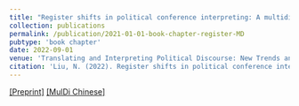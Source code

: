 ```yaml
---
title: "Register shifts in political conference interpreting: A multidimensional analysis"
collection: publications
permalink: /publication/2021-01-01-book-chapter-register-MD
pubtype: 'book chapter'
date: 2022-09-01
venue: 'Translating and Interpreting Political Discourse: New Trends and Perspectives'
citation: 'Liu, N. (2022). Register shifts in political conference interpreting: A multidimensional analysis. In J. Pan, S. L. Halverson, & J. Munday (Eds.), <i>Translating and Interpreting Political Discourse: New Trends and Perspectives</i>. Leiden: Brill.'
---
```


[[Preprint]](https://nannan-liu.github.io/files/Liu2022-RegisterMD.pdf) [[MulDi Chinese]](https://github.com/Nannan-Liu/Multidimensional-Analysis-Tagger-of-Mandarin-Chinese)
